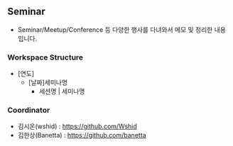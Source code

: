 ## Seminar
- Seminar/Meetup/Conference 등 다양한 행사를 다녀와서 메모 및 정리한 내용입니다.

### Workspace Structure
- [연도]
  - [날짜]세미나명
    - 세션명 | 세미나명

### Coordinator
- 김시온(wshid) : https://github.com/Wshid
- 김한상(Banetta) : https://github.com/banetta
